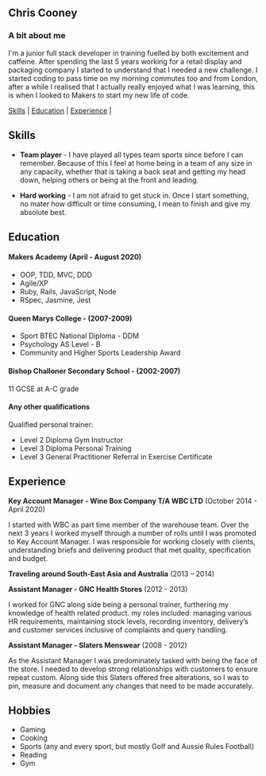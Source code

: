 ## Chris Cooney

### A bit about me

I'm a junior full stack developer in training fuelled by both excitement and caffeine. After spending the last 5 years working for a retail display and packaging company I started to understand that I needed a new challenge. I started coding to pass time on my morning commutes too and from London, after a while I realised that I actually really enjoyed what I was learning, this is when I looked to Makers to start my new life of code. 

[Skills](#skills) | [Education](#education) | [Experience](#experience) |

## Skills

- **Team player** - I have played all types team sports since before I can remember. Because of this I feel at home being in a team of any size in any capacity, whether that is taking a back seat and getting my head down, helping others or being at the front and leading. 

- **Hard working** - I am not afraid to get stuck in. Once I start something, no mater how difficult or time consuming, I mean to finish and give my absolute best. 


## Education

#### Makers Academy (April - August 2020)

- OOP, TDD, MVC, DDD
- Agile/XP
- Ruby, Rails, JavaScript, Node
- RSpec, Jasmine, Jest

#### Queen Marys College - (2007-2009)

- Sport BTEC National Diploma - DDM
- Psychology AS Level         - B
- Community and Higher Sports Leadership Award

#### Bishop Challoner Secondary School - (2002-2007)

11 GCSE at A-C grade

#### Any other qualifications

Qualified personal trainer:
- Level 2 Diploma Gym Instructor 			
- Level 3 Diploma Personal Training 			
- Level 3 General Practitioner Referral in Exercise Certificate 

## Experience

**Key Account Manager - Wine Box Company T/A WBC LTD** (October 2014 - April 2020)    
  
I started with WBC as part time member of the warehouse team. Over the next 3 years I worked myself through a number of rolls until I was promoted to Key Account Manager. I was responsible for working closely with clients, understanding briefs and delivering product that met quality, specification and budget. 

**Traveling around South-East Asia and Australia** (2013 – 2014) 

**Assistant Manager - GNC Health Stores** (2012 - 2013)

I worked for GNC along side being a personal trainer, furthering my knowledge of health related product. my roles included: managing various HR requirements, maintaining stock levels, recording inventory, delivery’s and customer services inclusive of complaints and query handling.

**Assistant Manager - Slaters Menswear** (2008 - 2012)

As the Assistant Manager I was predominately tasked with being the face of the store. I needed to develop strong relationships with customers to ensure repeat custom. Along side this Slaters offered free alterations, so I was to pin, measure and document any changes that need to be made accurately.

## Hobbies
- Gaming 
- Cooking 
- Sports (any and every sport, but mostly Golf and Aussie Rules Football) 
- Reading
- Gym
